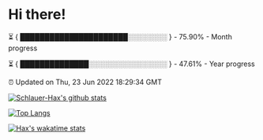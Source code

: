 # Hi there!

⏳ { ██████████████████████░░░░░░░░ } - 75.90% - Month progress

⏳ { ██████████████░░░░░░░░░░░░░░░░ } - 47.61% - Year progress

⏰ Updated on Thu, 23 Jun 2022 18:29:34 GMT


[![Schlauer-Hax's github stats](https://github-readme-stats.vercel.app/api?username=Schlauer-Hax&show_icons=true&theme=dark&count_private=true)](https://github.com/Schlauer-Hax)


[![Top Langs](https://github-readme-stats.vercel.app/api/top-langs/?username=Schlauer-Hax&layout=compact&theme=dark)](https://github.com/Schlauer-Hax?tab=repositories)


[![Hax's wakatime stats](https://github-readme-stats.vercel.app/api/wakatime?username=Hax&theme=dark)](https://wakatime.com/@Hax)

